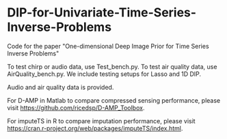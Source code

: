 # DIP-for-Univariate-Time-Series-Inverse-Problems
Code for the paper "One-dimensional Deep Image Prior for Time Series Inverse Problems"

To test chirp or audio data, use Test_bench.py. To test air quality data, use AirQuality_bench.py. We include testing setups for Lasso and 1D DIP.

Audio and air quality data is provided.

For D-AMP in Matlab to compare compressed sensing performance, please visit https://github.com/ricedsp/D-AMP_Toolbox. 

For imputeTS in R to compare imputation performance, please visit https://cran.r-project.org/web/packages/imputeTS/index.html.
